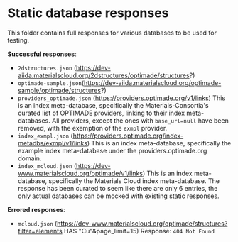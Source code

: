 # Static database responses

This folder contains full responses for various databases to be used for testing.

**Successful responses**:

- `2dstructures.json` (https://dev-aiida.materialscloud.org/2dstructures/optimade/structures?)
- `optimade-sample.json`(https://dev-aiida.materialscloud.org/optimade-sample/optimade/structures?)
- `providers_optimade.json` (https://providers.optimade.org/v1/links)
  This is an index meta-database, specifically the Materials-Consortia's curated list of OPTIMADE providers, linking to their index meta-databases.
  All providers, except the ones with `base_url=null` have been removed, with the exemption of the `exmpl` provider.
- `index_exmpl.json` (https://providers.optimade.org/index-metadbs/exmpl/v1/links)
  This is an index meta-database, specifically the example index meta-database under the providers.optimade.org domain.
- `index_mcloud.json` (https://dev-www.materialscloud.org/optimade/v1/links)
  This is an index meta-database, specifically the Materials Cloud index meta-database.
  The response has been curated to seem like there are only 6 entries, the only actual databases can be mocked with existing static responses.

**Errored responses**:

- `mcloud.json` (https://dev-www.materialscloud.org/optimade/structures?filter=elements HAS "Cu"&page_limit=15)
  Response: `404 Not Found`
